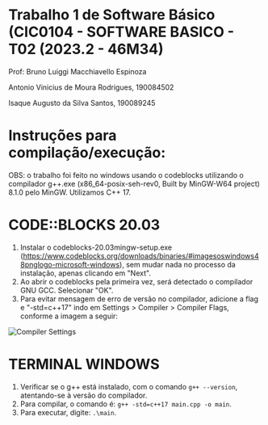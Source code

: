# Trabalho 1 de Software Básico (CIC0104 - SOFTWARE BASICO - T02 (2023.2 - 46M34)
Prof: Bruno Luiggi Macchiavello Espinoza

Antonio Vinicius de Moura Rodrigues, 190084502

Isaque Augusto da Silva Santos, 190089245

# Instruções para compilação/execução:
OBS: o trabalho foi feito no windows usando o codeblocks utilizando o compilador g++.exe (x86_64-posix-seh-rev0, Built by MinGW-W64 project) 8.1.0 pelo MinGW.
Utilizamos C++ 17.

# CODE::BLOCKS 20.03
1. Instalar o codeblocks-20.03mingw-setup.exe (https://www.codeblocks.org/downloads/binaries/#imagesoswindows48pnglogo-microsoft-windows), sem mudar nada no processo da instalação, apenas clicando em "Next".
2. Ao abrir o codeblocks pela primeira vez, será detectado o compilador GNU GCC. Selecionar "OK".
3. Para evitar mensagem de erro de versão no compilador, adicione a flag e "-std=c++17" indo em Settings > Compiler > Compiler Flags, conforme a imagem a seguir:

![Compiler Settings](https://drive.google.com/uc?export=view&id=1OBPT2n-3AhccdfLatkHrK876BUOv0PAv](https://doc-10-2s-docs.googleusercontent.com/docs/securesc/19jmq96dk8rf32n8aqba1avdg6o97buj/6hs6upa4pme425iavn4ksdsfnc63d0oh/1697547075000/08890417141497452303/08890417141497452303/1OBPT2n-3AhccdfLatkHrK876BUOv0PAv?e=view&ax=AI0foUozgfKsSqj4A7f8wHC-Dz3EEEFUUQw_hL7gjBinR0OTdIIddIhZg3qDofH0nn1jDWkxvtWNDsNZViXjP3eDNDwWHfpi2Ub5rcBMiKlIJKwX-SVvRe4cvd6EP8qhTX8amW8Epr-mhT2BpnKLaxBSLZFkdPNffSLPBCttJKZ0tEeoJEAApleObVWoh_9jFgxd4nylTLiyJJTikdwpkQVgQcZTb3iN9Pz3ql0elW8_9t3xWjoM46L9ZN0dy5BPSNsmYiWTlto1S_XHdWMRP5Na3iEEsr4ecSM876cl3HBFeCj5o-YQxlyNuRUclEqENsbdY5RLFeZOXPZpUW1Nn1uTUDl8dAmhtJmk0mQkfEOFyDyR7guiDDEQ34wxYg4qdRzzwgX13BtoGekGc8S86XXnGm2BAxcEvMo8n5h3KLCVvffbiTBWT-d875xeumPfI62BpEhz-RMjzXJVKKSm0arNgq7ePGH6GW5x7BoOajgfvWgzP7lwciphtJFYAkG-IKZMhOsxnZzRboG4e154RvJCNT1PZ5V4i5IX_Pp3aSx4Hwy4Dfo--iwFu8_zrsL-lA4la2oKuGwQ1Oa-n5AVsBbHO0JBDWrenqrPbN4ul5wluK8dyjhSdwsgZLbdOUNJv9yXP7kI8l7om29le6CMsA0MBhq3GN8jFg7NwvG6KflqGBc10ypVvunWcln7-fYfDP6DNkXOEGmjkZ8x-3XVFKOgkieKvId3jFoyumbc3W7t6SQQH5XHp_CoukFDBV8YhPKtzq87wT3hSfzGZA1iSfta1DJE_E-5l0-5BTcka7YUsDo4K9hjivvBS6YQ82tPe846siKeZRAAxohhwdH3Gi_SPWXN5ljM7iqBdAmee_R8v_R3pDcvfiqOO7AGu2tcI5MDNg&uuid=aa19f245-7649-401c-a09e-01dc5daacd28&authuser=0&nonce=e8bcrkmk2kju2&user=08890417141497452303&hash=cih2isdf6n78sfi40okpfsvnuqi3vdlr)https://doc-10-2s-docs.googleusercontent.com/docs/securesc/19jmq96dk8rf32n8aqba1avdg6o97buj/6hs6upa4pme425iavn4ksdsfnc63d0oh/1697547075000/08890417141497452303/08890417141497452303/1OBPT2n-3AhccdfLatkHrK876BUOv0PAv?e=view&ax=AI0foUozgfKsSqj4A7f8wHC-Dz3EEEFUUQw_hL7gjBinR0OTdIIddIhZg3qDofH0nn1jDWkxvtWNDsNZViXjP3eDNDwWHfpi2Ub5rcBMiKlIJKwX-SVvRe4cvd6EP8qhTX8amW8Epr-mhT2BpnKLaxBSLZFkdPNffSLPBCttJKZ0tEeoJEAApleObVWoh_9jFgxd4nylTLiyJJTikdwpkQVgQcZTb3iN9Pz3ql0elW8_9t3xWjoM46L9ZN0dy5BPSNsmYiWTlto1S_XHdWMRP5Na3iEEsr4ecSM876cl3HBFeCj5o-YQxlyNuRUclEqENsbdY5RLFeZOXPZpUW1Nn1uTUDl8dAmhtJmk0mQkfEOFyDyR7guiDDEQ34wxYg4qdRzzwgX13BtoGekGc8S86XXnGm2BAxcEvMo8n5h3KLCVvffbiTBWT-d875xeumPfI62BpEhz-RMjzXJVKKSm0arNgq7ePGH6GW5x7BoOajgfvWgzP7lwciphtJFYAkG-IKZMhOsxnZzRboG4e154RvJCNT1PZ5V4i5IX_Pp3aSx4Hwy4Dfo--iwFu8_zrsL-lA4la2oKuGwQ1Oa-n5AVsBbHO0JBDWrenqrPbN4ul5wluK8dyjhSdwsgZLbdOUNJv9yXP7kI8l7om29le6CMsA0MBhq3GN8jFg7NwvG6KflqGBc10ypVvunWcln7-fYfDP6DNkXOEGmjkZ8x-3XVFKOgkieKvId3jFoyumbc3W7t6SQQH5XHp_CoukFDBV8YhPKtzq87wT3hSfzGZA1iSfta1DJE_E-5l0-5BTcka7YUsDo4K9hjivvBS6YQ82tPe846siKeZRAAxohhwdH3Gi_SPWXN5ljM7iqBdAmee_R8v_R3pDcvfiqOO7AGu2tcI5MDNg&uuid=aa19f245-7649-401c-a09e-01dc5daacd28&authuser=0&nonce=e8bcrkmk2kju2&user=08890417141497452303&hash=cih2isdf6n78sfi40okpfsvnuqi3vdlr)
# TERMINAL WINDOWS
1. Verificar se o g++ está instalado, com o comando ``g++ --version``, atentando-se à versão do compilador.
2. Para compilar, o comando é: ``g++ -std=c++17 main.cpp -o main``.
3. Para executar, digite: ``.\main``.

